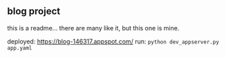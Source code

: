 ## blog project

this is a readme... there are many like it, but this one is mine.

deployed: https://blog-146317.appspot.com/
run:  `python dev_appserver.py app.yaml`